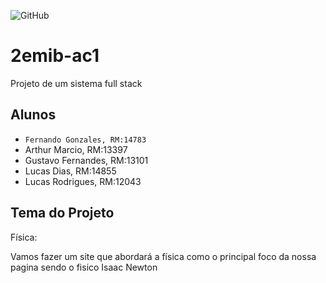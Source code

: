 ![GitHub](https://img.shields.io/github/license/Fernando1403/2emib-ac1)
# 2emib-ac1
Projeto de um sistema full stack
## Alunos
- ` Fernando Gonzales, RM:14783 `
- Arthur Marcio, RM:13397
- Gustavo Fernandes, RM:13101
- Lucas Dias, RM:14855
- Lucas Rodrigues, RM:12043
## Tema do Projeto
Física:

Vamos fazer um site que abordará a física como o principal foco da nossa pagina sendo o fisico Isaac Newton

